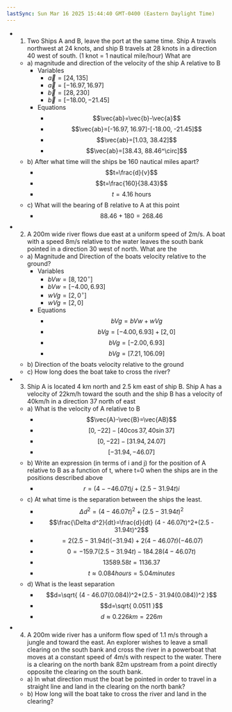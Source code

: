 ```yaml
---
lastSync: Sun Mar 16 2025 15:44:40 GMT-0400 (Eastern Daylight Time)
---
```

 - 1. Two Ships A and B, leave the port at the same time. Ship A travels northwest at 24 knots, and ship B travels at 28 knots in a direction 40 west of south. (1 knot = 1 nautical mile/hour) What are
	- a) magnitude and direction of the velocity of the ship A relative to B
		-  Variables
			- $\vec{a}=[24, 135]$
			- $\vec{a}=[-16.97, 16.97]$
			- $\vec{b}=[28, 230]$
			- $\vec{b}=[-18.00, -21.45]$
		- Equations
			- $$\vec{ab}=\vec{b}-\vec{a}$$
			- $$\vec{ab}=[-16.97, 16.97]-[-18.00, -21.45]$$
			- $$\vec{ab}=[1.03, 38.42]$$
			- $$\vec{ab}=[38.43, 88.46^\circ]$$
	- b) After what time will the ships be 160 nautical miles apart? 
		- $$t=\frac{d}{v}$$
		- $$t=\frac{160}{38.43}$$
		- $$t=4.16\text{ hours}$$
	- c) What will the bearing of B relative to A at this point
		- $$88.46+180=268.46$$
- 2. A 200m wide river flows due east at a uniform speed of 2m/s. A boat with a speed 8m/s relative to the water leaves the south bank pointed in a direction 30 west of north. What are the 
	- a) Magnitude and Direction of the boats velocity relative to the ground?
		- Variables
			- $bVw=[8, 120^\circ]$
			- $bVw=[-4.00, 6.93]$
			- $wVg=[2, 0^\circ]$
			- $wVg=[2, 0]$
		- Equations
			- $$bVg=bVw+wVg$$
			- $$bVg=[-4.00, 6.93]+[2, 0]$$
			- $$bVg=[-2.00, 6.93]$$
			- $$bVg=[7.21, 106.09]$$
	- b) Direction of the boats velocity relative to the ground
	- c) How long does the boat take to cross the river?
- 3. Ship A is located 4 km north and 2.5 km east of ship B. Ship A has a velocity of 22km/h toward the south and the ship B has a velocity of 40km/h in a direction 37 north of east
	- a) What is the velocity of A relative to B
		- $$\vec{A}-\vec{B}=\vec{AB}$$
		- $$[0, -22]-[40\cos 37, 40\sin 37]$$
		- $$[0, -22]-[31.94, 24.07]$$
		- $$[-31.94, -46.07]$$
	- b) Write an expression (in terms of i and j) for the position of A relative to B as a function of t, where t=0 when the ships are in the positions described above
		- $$r = (4 - -46.07t)j + (2.5 - 31.94t)i$$
	- c) At what time is the separation between the ships the least. 
		- $$\Delta d^2=(4 - 46.07t)^2+(2.5 - 31.94t)^2$$
		- $$\frac{\Delta d^2}{dt}=\frac{d}{dt} (4 - 46.07t)^2+(2.5 - 31.94t)^2$$
		- $$=2(2.5−31.94t)(−31.94)+2(4−46.07t)(−46.07)$$
		- $$0=−159.7(2.5−31.94t)−184.28(4−46.07t)$$
		- $$13589.58t=1136.37$$
		- $$t≈0.084 hours=5.04 minutes$$
	- d) What is the least separation
		- $$d=\sqrt{ (4 - 46.07(0.084))^2+(2.5 - 31.94(0.084))^2 }$$
		- $$d=\sqrt{ 0.0511 }$$
		- $$d≈0.226 km=226 m$$
- 4. A 200m wide river has a uniform flow sped of 1.1 m/s through a jungle and toward the east. An explorer wishes to leave a small clearing on the south bank and cross the river in a powerboat that moves at a constant speed of 4m/s with respect to the water. There is a clearing on the north bank 82m upstream from a point directly opposite the clearing on the south bank.
	- a) In what direction must the boat be pointed in order to travel in a straight line and land in the clearing on the north bank?
	- b) How long will the boat take to cross the river and land in the clearing?